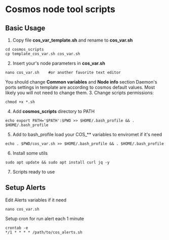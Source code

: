# Cosmos node tool scripts

## Basic Usage
1. Copy file **cos_var_template.sh** and rename to **cos_var.sh**
```
cd cosmos_scripts
cp template_cos_var.sh cos_var.sh
```
2. Insert your's node parameters in **cos_var.sh**
```
nano cos_var.sh    #or another favorite text editor 
```
You should change **Common variables** and **Node info** section
Daemon's ports settings in template are according to cosmos default values. Most likely you will not need to change them.
3. Change scripts permissions: 
 ```
chmod +x *.sh 
 ```
4. Add **cosmos_scripts** directory to PATH
```
echo export PATH='$PATH':$PWD >> $HOME/.bash_profile && . $HOME/.bash_profile
```
5. Add to bash_profile load your COS_** variables to enviromet if it's need
```
echo . $PWD/cos_var.sh >> $HOME/.bash_profile && . $HOME/.bash_profile
```
6. Install some utils
```
sudo apt update && sudo apt install curl jq -y
```
7. Scripts ready to use


## Setup Alerts

Edit Alerts variables if it need
```
nano cos_var.sh
```

Setup cron for run alert each 1 minute
```
crontab -e
*/1 * * * * /path/to/cos_alerts.sh
```